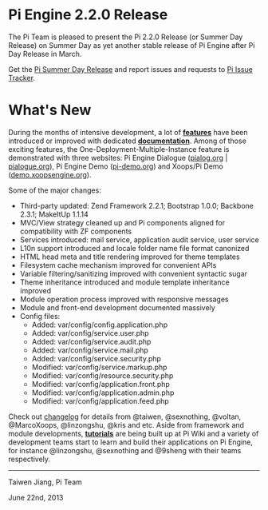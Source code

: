 Pi Engine 2.2.0 Release
=======================

The Pi Team is pleased to present the Pi 2.2.0 Release (or Summer Day Release) on Summer Day as yet another stable release of Pi Engine after Pi Day Release in March.

Get the [Pi Summer Day Release](https://github.com/pi-engine/pi/archive/release-2.2.0.zip) and report issues and requests to [Pi Issue Tracker](https://github.com/pi-engine/pi/issues).

What's New
==========
During the months of intensive development, a lot of **[features](https://github.com/pi-engine/pi/blob/release-2.2.0/doc/changelog.txt)** have been introduced or improved with dedicated **[documentation](https://github.com/pi-engine/pi/wiki)**. Among of those exciting features, the One-Deployment-Multiple-Instance feature is demonstrated with three websites: Pi Engine Dialogue ([pialog.org](http://pialog.org) | [pialogue.org](http://pialogue.org)), Pi Engine Demo ([pi-demo.org](http://pi-demo.org)) and Xoops/Pi Demo ([demo.xoopsengine.org](http://demo.xoopsengine.org)).

Some of the major changes:
* Third-party updated: Zend Framework 2.2.1; Bootstrap 1.0.0; Backbone 2.3.1; MakeItUp 1.1.14
* MVC/View strategy cleaned up and Pi components aligned for compatibility with ZF components
* Services introduced: mail service, application audit service, user service
* L10n support introduced and locale folder name file format canonized
* HTML head meta and title rendering improved for theme templates
* Filesystem cache mechanism improved for convenient APIs
* Variable filtering/sanitizing improved with convenient syntactic sugar
* Theme inheritance introduced and module template inheritance improved
* Module operation process improved with responsive messages
* Module and front-end development documented massively
* Config files:
   + Added: var/config/config.application.php
   + Added: var/config/service.user.php
   + Added: var/config/service.audit.php
   + Added: var/config/service.mail.php
   + Added: var/config/service.security.php
   + Modified: var/config/service.markup.php
   + Modified: var/config/resource.security.php
   + Modified: var/config/application.front.php
   + Modified: var/config/application.admin.php
   + Modified: var/config/application.feed.php

Check out [changelog](https://github.com/pi-engine/pi/blob/release-2.2.0/doc/changelog.txt) for details from @taiwen, @sexnothing, @voltan, @MarcoXoops, @linzongshu, @kris and etc.
Aside from framework and module developments, **[tutorials](https://github.com/pi-engine/pi/wiki)** are being built up at Pi Wiki and a variety of development teams start to learn and build their applications on Pi Engine, for instance @linzongshu, @sexnothing and @9sheng with their teams respectively.

---------------------
Taiwen Jiang, Pi Team 

June 22nd, 2013 
